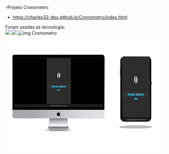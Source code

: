 -Projeto Cronometro

- https://charles32-dev.github.io/Cronometro/index.html

Foram usadas as tecnologia:
<br>
<img src="https://img.shields.io/badge/CSS-239120?&style=for-the-badge&logo=css3&logoColor=white"> <img src="https://img.shields.io/badge/HTML5-E34F26?style=for-the-badge&logo=html5&logoColor=white"> <img src="https://img.shields.io/badge/JavaScript-F7DF1E?style=for-the-badge&logo=javascript&logoColor=black" alt="img Cronometro" class="logo-image"><br>
<img src="https://raw.githubusercontent.com/Charles32-Dev/Cronometro/refs/heads/main/assets/cronometro.jpg" alt="img Cronometro" class="logo-image">
